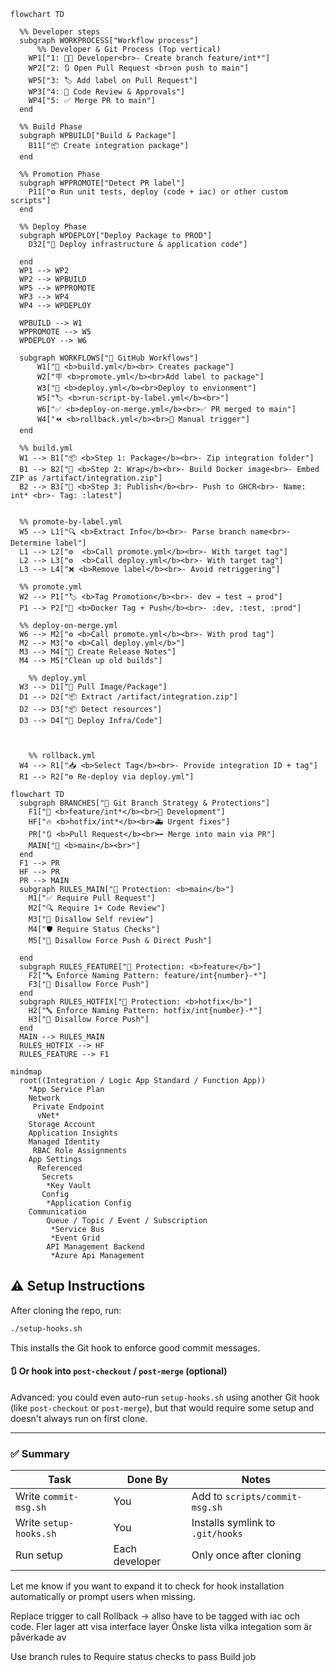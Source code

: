 ```mermaid
flowchart TD

  %% Developer steps
  subgraph WORKPROCESS["Workflow process"]
      %% Developer & Git Process (Top vertical)
    WP1["1: 🧑‍💻 Developer<br>- Create branch feature/int*"]
    WP2["2: 🔃 Open Pull Request <br>on push to main"]
    WP5["3: 🏷️ Add label on Pull Request"]
    WP3["4: 👀 Code Review & Approvals"]
    WP4["5: ✅ Merge PR to main"]
  end

  %% Build Phase
  subgraph WPBUILD["Build & Package"]
    B11["📦 Create integration package"]
  end

  %% Promotion Phase
  subgraph WPPROMOTE["Detect PR label"]
    P11["⚙️ Run unit tests, deploy (code + iac) or other custom scripts"]
  end

  %% Deploy Phase
  subgraph WPDEPLOY["Deploy Package to PROD"]
    D32["🚀 Deploy infrastructure & application code"]

  end
  WP1 --> WP2
  WP2 --> WPBUILD
  WP5 --> WPPROMOTE
  WP3 --> WP4
  WP4 --> WPDEPLOY
  
  WPBUILD --> W1
  WPPROMOTE --> W5
  WPDEPLOY --> W6

  subgraph WORKFLOWS["🚀 GitHub Workflows"]
      W1["🔧 <b>build.yml</b><br> Creates package"]
      W2["🪧 <b>promote.yml</b><br>Add label to package"]
      W3["🚢 <b>deploy.yml</b><br>Deploy to envionment"]
      W5["🏷️ <b>run-script-by-label.yml</b><br>"]
      W6["✅ <b>deploy-on-merge.yml</b><br>✅ PR merged to main"]
      W4["⏪ <b>rollback.yml</b><br>🔵 Manual trigger"]
  end

  %% build.yml
  W1 --> B1["📦 <b>Step 1: Package</b><br>- Zip integration folder"]
  B1 --> B2["🐳 <b>Step 2: Wrap</b><br>- Build Docker image<br>- Embed ZIP as /artifact/integration.zip"]
  B2 --> B3["🐳 <b>Step 3: Publish</b><br>- Push to GHCR<br>- Name: int* <br>- Tag: :latest"]


  %% promote-by-label.yml
  W5 --> L1["🔍 <b>Extract Info</b><br>- Parse branch name<br>- Determine label"]
  L1 --> L2["⚙️  <b>Call promote.yml</b><br>- With target tag"]
  L2 --> L3["⚙️  <b>Call deploy.yml</b><br>- With target tag"]
  L3 --> L4["❌ <b>Remove label</b><br>- Avoid retriggering"]

  %% promote.yml
  W2 --> P1["🏷️ <b>Tag Promotion</b><br>- dev → test → prod"]
  P1 --> P2["🐳 <b>Docker Tag + Push</b><br>- :dev, :test, :prod"]

  %% deploy-on-merge.yml
  W6 --> M2["⚙️ <b>Call promote.yml</b><br>- With prod tag"]
  M2 --> M3["⚙️ <b>Call deploy.yml</b>"]
  M3 --> M4["📝 Create Release Notes"]
  M4 --> M5["Clean up old builds"]

    %% deploy.yml
  W3 --> D1["🐳 Pull Image/Package"]
  D1 --> D2["📦 Extract /artifact/integration.zip"]
  D2 --> D3["📦 Detect resources"]
  D3 --> D4["🚀 Deploy Infra/Code"]



    %% rollback.yml
  W4 --> R1["📥 <b>Select Tag</b><br>- Provide integration ID + tag"]
  R1 --> R2["⚙️ Re-deploy via deploy.yml"]
```

```mermaid
flowchart TD
  subgraph BRANCHES["🌳 Git Branch Strategy & Protections"]
    F1["🌱 <b>feature/int*</b><br>👷 Development"]
    HF["🔥 <b>hotfix/int*</b><br>🚑 Urgent fixes"]
    PR["🔃 <b>Pull Request</b><br>➡️ Merge into main via PR"]
    MAIN["🌳 <b>main</b><br>"]
  end
  F1 --> PR
  HF --> PR
  PR --> MAIN
  subgraph RULES_MAIN["🔐 Protection: <b>main</b>"]
    M1["✅ Require Pull Request"]
    M2["🔍 Require 1+ Code Review"]
    M3["🚫 Disallow Self review"]
    M4["🛡️ Require Status Checks"]
    M5["🚫 Disallow Force Push & Direct Push"]

  end
  subgraph RULES_FEATURE["🔐 Protection: <b>feature</b>"]
    F2["🔤 Enforce Naming Pattern: feature/int{number}-*"]
    F3["🚫 Disallow Force Push"]
  end
  subgraph RULES_HOTFIX["🔐 Protection: <b>hotfix</b>"]
    H2["🔤 Enforce Naming Pattern: hotfix/int{number}-*"]
    H3["🚫 Disallow Force Push"]
  end
  MAIN --> RULES_MAIN
  RULES_HOTFIX --> HF
  RULES_FEATURE --> F1
```

```mermaid
mindmap
  root((Integration / Logic App Standard / Function App))
    *App Service Plan
    Network
     Private Endpoint
      vNet*
    Storage Account
    Application Insights
    Managed Identity
     RBAC Role Assignments
    App Settings
      Referenced
       Secrets
        *Key Vault
       Config
        *Application Config
    Communication
        Queue / Topic / Event / Subscription
         *Service Bus 
         *Event Grid
        API Management Backend
         *Azure Api Management
```


## ⚠️ Setup Instructions

After cloning the repo, run:

```bash
./setup-hooks.sh
```

This installs the Git hook to enforce good commit messages.

#### 🔃 Or hook into `post-checkout` / `post-merge` (optional)

Advanced: you could even auto-run `setup-hooks.sh` using another Git hook (like `post-checkout` or `post-merge`), but that would require some setup and doesn't always run on first clone.

---

### ✅ Summary

| Task                  | Done By       | Notes                            |
|-----------------------|---------------|----------------------------------|
| Write `commit-msg.sh` | You           | Add to `scripts/commit-msg.sh`  |
| Write `setup-hooks.sh`| You           | Installs symlink to `.git/hooks`|
| Run setup             | Each developer| Only once after cloning          |

Let me know if you want to expand it to check for hook installation automatically or prompt users when missing.



Replace trigger to call 
Rollback -> allso have to be tagged with iac och code.
Fler lager att visa interface layer 
Önske lista vilka integation som är påverkade av

Use branch rules to Require status checks to pass Build job

 